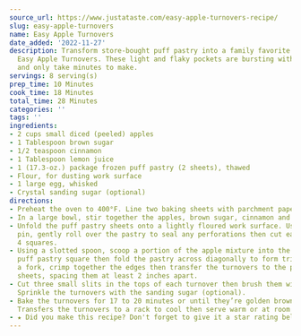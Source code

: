 ```yaml
---
source_url: https://www.justataste.com/easy-apple-turnovers-recipe/
slug: easy-apple-turnovers
name: Easy Apple Turnovers
date_added: '2022-11-27'
description: Transform store-bought puff pastry into a family favorite recipe for
  Easy Apple Turnovers. These light and flaky pockets are bursting with fresh flavor
  and only take minutes to make.
servings: 8 serving(s)
prep_time: 10 Minutes
cook_time: 18 Minutes
total_time: 28 Minutes
categories: ''
tags: ''
ingredients:
- 2 cups small diced (peeled) apples
- 1 Tablespoon brown sugar
- 1/2 teaspoon cinnamon
- 1 Tablespoon lemon juice
- 1 (17.3-oz.) package frozen puff pastry (2 sheets), thawed
- Flour, for dusting work surface
- 1 large egg, whisked
- Crystal sanding sugar (optional)
directions:
- Preheat the oven to 400°F. Line two baking sheets with parchment paper or Silpats.
- In a large bowl, stir together the apples, brown sugar, cinnamon and lemon juice.
- Unfold the puff pastry sheets onto a lightly floured work surface. Using a rolling
  pin, gently roll over the pastry to seal any perforations then cut each sheet into
  4 squares.
- Using a slotted spoon, scoop a portion of the apple mixture into the center of each
  puff pastry square then fold the pastry across diagonally to form triangles. Using
  a fork, crimp together the edges then transfer the turnovers to the prepared baking
  sheets, spacing them at least 2 inches apart.
- Cut three small slits in the tops of each turnover then brush them with the egg.
  Sprinkle the turnovers with the sanding sugar (optional).
- Bake the turnovers for 17 to 20 minutes or until they’re golden brown and puffed.
  Transfers the turnovers to a rack to cool then serve warm or at room temperature.
- ★ Did you make this recipe? Don't forget to give it a star rating below!
---
```

